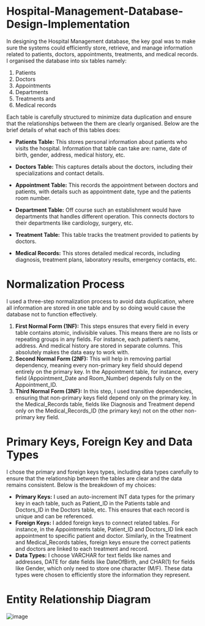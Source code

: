# Hospital-Management-Database-Design-Implementation
In designing the Hospital Management database, the key goal was to make sure the systems could efficiently store, retrieve, and manage information related to patients, doctors, appointments, treatments, and medical records. I organised the database into six tables namely:
1.	Patients
2.	Doctors
3.	Appointments
4.	Departments
5.	Treatments and 
6.	Medical records
   
Each table is carefully structured to minimize data duplication and ensure that the relationships between the them are clearly organised. Below are the brief details of what each of this tables does:

- **Patients Table:** This stores personal information about patients who visits the hospital. Information that table can take are: name, date of birth, gender, address, medical history, etc.

- **Doctors Table:** This captures details about the doctors, including their specializations and contact details.

- **Appointment Table:** This records the appointment between doctors and patients, with details such as appointment date, type and the patients room number.

- **Department Table:** Off course such an establishment would have departments that handles different operation. This connects doctors to their departments like cardiology, surgery, etc.

- **Treatment Table:** This table tracks the treatment provided to patients by  doctors.

- **Medical Records:** This stores detailed medical records, including diagnosis, treatment plans, laboratory results, emergency contacts, etc.

# Normalization Process
I used a three-step normalization process to avoid data duplication, where all information are stored in one table and by so doing would cause the database not to function effectively.

1.	**First Normal Form (1NF):** This steps ensures that every field in every table contains atomic, indivisible values. This means there are no lists or repeating groups in any fields. For instance, each patient’s name, address. And medical history are stored in separate columns. This absolutely makes the data easy to work with.
2.	**Second Normal Form (2NF):** This will help in removing partial dependency, meaning every non-primary key field should depend entirely on the primary key. In the Appointment table, for instance, every field (Appointment_Date and Room_Number) depends fully on the Appointment_ID.
3.	**Third Normal Form (3NF):** In this step, I used transitive dependencies, ensuring that non-primary keys field depend only on the primary key. In the Medical_Records table, fields like Diagnosis and Treatment depend only on the Medical_Records_ID (the primary key) not on the other non-primary key field.

# Primary Keys, Foreign Key and Data Types
I chose the primary and foreign keys types, including data types carefully to ensure that the relationship between the tables are clear and the data remains consistent. Below is the breakdown of my choices:

- **Primary Keys:** I used an auto-increment INT data types for the primary key in each table, such as Patient_ID in the Patients table and Doctors_ID in the Doctors table, etc. This ensures that each record is unique and can be referenced.
- **Foreign Keys:** I added foreign keys to connect related tables. For instance, in the Appointments table, Patient_ID and Doctors_ID link each appointment to specific patient and doctor. Similarly, in the Treatment and Medical_Records tables, foreign keys ensure the correct patients and doctors are linked to each treatment and record.
- **Data Types:** I choose VARCHAR for text fields like names and addresses, DATE for date fields like DateOfBirth, and CHAR(1) for fields like Gender, which only need to store one character (M/F). These data types were chosen to efficiently store the information they represent.

# Entity Relationship Diagram

![image](https://github.com/user-attachments/assets/de7d53e0-822a-483a-9200-0aef9217d5d0)
